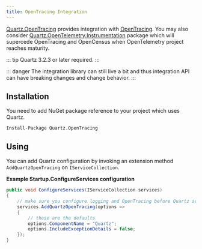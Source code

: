 ```yaml
---
title: OpenTracing Integration
---
```


[Quartz.OpenTracing](https://www.nuget.org/packages/Quartz.OpenTracing)
provides integration with [OpenTracing](https://opentracing.io/). You may also consider
[Quartz.OpenTelemetry.Instrumentation](opentelemetry-integration.md) package which will supercede OpenTracing and OpenCensus
when OpenTelemetry project reaches maturity.

::: tip
Quartz 3.2.3 or later required.
:::

::: danger
The integration library can still live a bit and thus integration API can have breaking changes and change behavior.
:::

## Installation

You need to add NuGet package reference to your project which uses Quartz.

```
Install-Package Quartz.OpenTracing
```

## Using

You can add Quartz configuration by invoking an extension method `AddQuartzOpenTracing` on `IServiceCollection`.


**Example Startup.ConfigureServices configuration**

```csharp
public void ConfigureServices(IServiceCollection services)
{
    // make sure you configure logging and OpenTracing before Quartz services
    services.AddQuartzOpenTracing(options =>
    {
        // these are the defaults
        options.ComponentName = "Quartz";
        options.IncludeExceptionDetails = false;
    });
}
```
